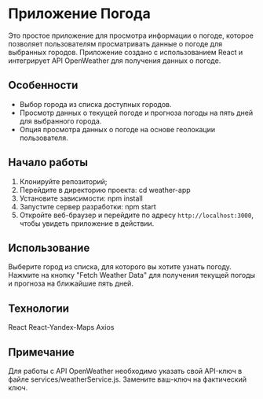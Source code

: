 # Приложение Погода

Это простое приложение для просмотра информации о погоде, которое позволяет пользователям просматривать данные о погоде для выбранных городов. Приложение создано с использованием React и интегрирует API OpenWeather для получения данных о погоде.

## Особенности

- Выбор города из списка доступных городов.
- Просмотр данных о текущей погоде и прогноза погоды на пять дней для выбранного города.
- Опция просмотра данных о погоде на основе геолокации пользователя.

## Начало работы

1. Клонируйте репозиторий;
2. Перейдите в директорию проекта:
cd weather-app
3. Установите зависимости:
npm install
4. Запустите сервер разработки:
npm start
5. Откройте веб-браузер и перейдите по адресу `http://localhost:3000`, чтобы увидеть приложение в действии.

## Использование

Выберите город из списка, для которого вы хотите узнать погоду.
Нажмите на кнопку "Fetch Weather Data" для получения текущей погоды и прогноза на ближайшие пять дней.

## Технологии

React
React-Yandex-Maps
Axios

## Примечание

Для работы с API OpenWeather необходимо указать свой API-ключ в файле services/weatherService.js. Замените ваш-ключ на фактический ключ.
